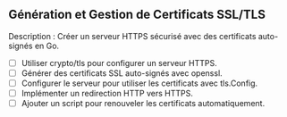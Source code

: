 ## Génération et Gestion de Certificats SSL/TLS
Description : Créer un serveur HTTPS sécurisé avec des certificats auto-signés en Go.

- [ ] Utiliser crypto/tls pour configurer un serveur HTTPS.
- [ ] Générer des certificats SSL auto-signés avec openssl.
- [ ] Configurer le serveur pour utiliser les certificats avec tls.Config.
- [ ] Implémenter un redirection HTTP vers HTTPS.
- [ ] Ajouter un script pour renouveler les certificats automatiquement.
